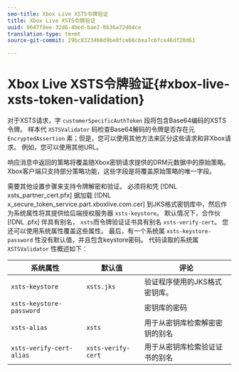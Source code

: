 ```yaml
---
seo-title: Xbox Live XSTS令牌验证
title: Xbox Live XSTS令牌验证
uuid: 9647f8ee-32d6-4bed-bae2-8b36a72d04ce
translation-type: tm+mt
source-git-commit: 29bc8323460d9be0fce66cbea7c6fce46df20d61

---
```



# Xbox Live XSTS令牌验证{#xbox-live-xsts-token-validation}

对于XSTS请求，字 `customerSpecificAuthToken` 段将包含Base64编码的XSTS令牌。 样本代 `XSTSValidator` 码检查Base64解码的令牌是否存在元 `EncryptedAssertion` 素；但是，您可以使用其他方法来区分这些请求和非Xbox请求。 例如，您可以使用其他URL。

响应消息中返回的策略将覆盖随Xbox密钥请求提供的DRM元数据中的原始策略。 Xbox客户端只支持部分策略功能，这些字段是将覆盖原始策略的唯一字段。

需要其他设置步骤来支持令牌解密和验证。 必须将和凭 [!DNL xsts_partner_cert.pfx] 据加载 [!DNL x_secure_token_service.part.xboxlive.com.cer] 到JKS格式密钥库中，然后作为系统属性将其提供给后端授权服务器 `xsts-keystore`。 默认情况下，合作伙 [!DNL .pfx] 伴具有别名， `xsts`而令牌验证证书具有别名 `xsts-verify-cert`。 您还可以使用系统属性覆盖这些属性。 最后，有一个系统属 `xsts-keystore-password` 性没有默认值，并且包含keystore密码。 代码读取的系统属 `XSTSValidator` 性概述如下：

| 系统属性 | 默认值 | 评论 |
|---|---|---|
| `xsts-keystore` | `xsts.jks` | 验证程序使用的JKS格式密钥库。 |
| `xsts-keystore-password` |  | 密钥库的密码 |
| `xsts-alias` | `xsts` | 用于从密钥库检索解密密钥的别名 |
| `xsts-verify-cert-alias` | `xsts-verify-cert` | 用于从密钥库检索验证证书的别名 |

